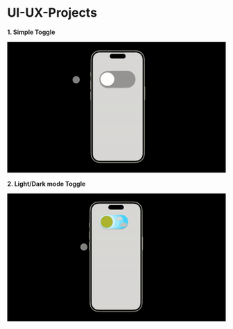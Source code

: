 # UI-UX-Projects
**1. Simple Toggle**

![Image](https://github.com/harsharma30/UI-UX-Projects/blob/c279da232afe3bab194b8ba4dc06278c7b0b9046/ui%20ux/SimpleToggle.gif)

**2. Light/Dark mode Toggle**

![Image](https://github.com/harsharma30/UI-UX-Projects/blob/b01643e165acef98c0148d84ed8e466d4864fb36/ui%20ux/LightDarkToggle.gif)
